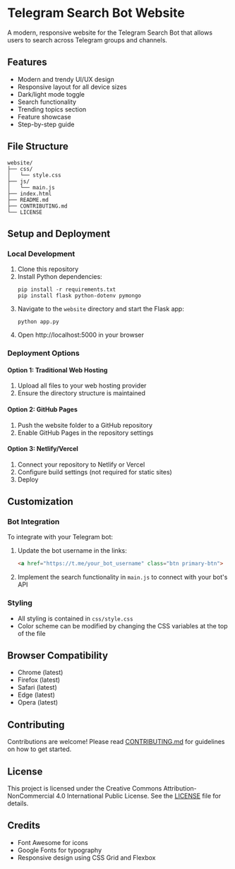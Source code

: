 # Telegram Search Bot Website

A modern, responsive website for the Telegram Search Bot that allows users to search across Telegram groups and channels.

## Features

- Modern and trendy UI/UX design
- Responsive layout for all device sizes
- Dark/light mode toggle
- Search functionality
- Trending topics section
- Feature showcase
- Step-by-step guide

## File Structure

```
website/
├── css/
│   └── style.css
├── js/
│   └── main.js
├── index.html
├── README.md
├── CONTRIBUTING.md
└── LICENSE
```

## Setup and Deployment

### Local Development

1. Clone this repository
2. Install Python dependencies:
   ```
   pip install -r requirements.txt
   pip install flask python-dotenv pymongo
   ```
3. Navigate to the `website` directory and start the Flask app:
   ```
   python app.py
   ```
4. Open http://localhost:5000 in your browser

### Deployment Options

#### Option 1: Traditional Web Hosting

1. Upload all files to your web hosting provider
2. Ensure the directory structure is maintained

#### Option 2: GitHub Pages

1. Push the website folder to a GitHub repository
2. Enable GitHub Pages in the repository settings

#### Option 3: Netlify/Vercel

1. Connect your repository to Netlify or Vercel
2. Configure build settings (not required for static sites)
3. Deploy

## Customization

### Bot Integration

To integrate with your Telegram bot:

1. Update the bot username in the links:
   ```html
   <a href="https://t.me/your_bot_username" class="btn primary-btn">
   ```

2. Implement the search functionality in `main.js` to connect with your bot's API

### Styling

- All styling is contained in `css/style.css`
- Color scheme can be modified by changing the CSS variables at the top of the file

## Browser Compatibility

- Chrome (latest)
- Firefox (latest)
- Safari (latest)
- Edge (latest)
- Opera (latest)

## Contributing

Contributions are welcome! Please read [CONTRIBUTING.md](CONTRIBUTING.md) for guidelines on how to get started.

## License

This project is licensed under the Creative Commons Attribution-NonCommercial 4.0 International Public License. See the [LICENSE](LICENSE) file for details.

## Credits

- Font Awesome for icons
- Google Fonts for typography
- Responsive design using CSS Grid and Flexbox
